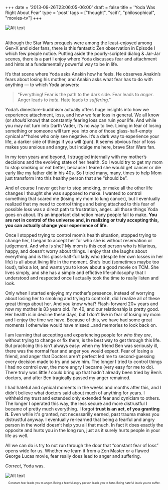 +++
date = '2013-09-26T23:06:05-06:00'
draft = false
title = 'Yoda Was Right About Fear'
type = 'post'
tags = ["thought", "scifi", "philosophical", "movies-tv"]
+++

<style>
  .image-row {
    display: flex;
  }
</style>

<div class="image-row">
  <img src="https://julianwest.me/Blog/posts/Yoda-Was-Right-About-Fear/yoda.jpeg" alt="Alt text">
</div><br />

Although the Star Wars prequels were among the least-enjoyed among Gen-X and older fans, there is this fantastic Zen observation in Episode I which few people notice. Putting aside the poorly-scripted dialog & Jar-Jar scenes, there is a part I enjoy where Yoda discusses fear and attachment and hints at a fundamentally powerful way to be in life.<br />

It’s that scene where Yoda asks Anakin how he feels. He observes Anakin’s fears about losing his mother, and Anakin asks what fear has to do with anything — to which Yoda answers:<br />

>“Everything! Fear is the path to the dark side. Fear leads to <i>anger</i>. Anger leads to <i>hate</i>. Hate leads to <i>suffering</i>.”<br />

Yoda’s dimestore-buddhism actually offers huge insights into how we experience attachment, loss, and how we fear loss in general. We all know (or <i>should</i> know) that constantly fearing loss can ruin your life. And while you may not turn into Darth Vader, it’s no way to live. Living in fear of losing something or someone will turn you into one of those glass-half-empty cynical a**holes who only see negative. It’s a dark way to experience your life, a darker side of things if you will (pun). It seems obvious fear of loss makes you anxious and angry, but indulge me here, brave Star Wars fan.<br />

In my teen years and beyond, I struggled internally with my mother’s decisions and the evolving state of her health. So I would try to get my mom to stop smoking or eat better, because I feared she would get cancer or die early like my father did in his 40s. So I tried many, many, times to help Mom just transform into this healthy person that she “should be”.<br />

And of course I never got her to stop smoking, or make all the other life changes I thought she was supposed to make. I wanted to control something that scared me (losing my mom to lung cancer), but I eventually realized that my need to control things and being attached to this fear of possible loss was a direct path to frustration, anger…all those things Yoda goes on about. It’s an important distinction many people fail to make. <b>You are not in control of the universe and, in realizing or truly accepting this, you can actually change your experience of life.</b><br />

Once I stopped trying to control mom’s health situation, stopped trying to change her, I began to accept her for who she is without reservation or judgement. And who is she? My mom is this cool person who is hilarious, happy, and doesn’t worry about things. I enjoy that she laughs about everything and is this glass-half-full lady who (despite her own losses in her life) is all about living life in the moment. She’s loud (sometimes maybe too loud), talks a lot, and wants you to know about a good movie on TCM. She lives simply, and she has a simple and effictive life-philosophy that I understood and respected once I actually took the time to really listen and look.<br />

Only when I started enjoying my mother’s presence, instead of worrying about losing her to smoking and trying to control it, did I realize all of these great things about her. And you know what? Flash-forward 20+ years and now my mother is 83 years old. I’m 40, and our relationship is pretty good. Her health is in decline these days, but I don’t live in fear of losing my mom and I enjoy the time we have. Because of this, we have had some great moments I otherwise would have missed…and memories to look back on.<br />

I am learning that accepting and experiencing people for <i>who they are</i>, without trying to change or fix them, is the best way to get through this life. But practicing this isn’t always easy: when my friend Ben was seriously ill, there was the normal fear and anger you would expect. Fear of losing a friend, and anger that Doctors aren’t perfect led me to second-guessing every decision made to try and save him. The longer I tried to control things I had no control over, the more angry I became (very easy for me to do). There truly was little <i>I</i> could bring up that hadn’t already been tried by Ben’s doctors, and after Ben tragically passed my anger remained.<br />

I had hateful and cynical moments in the weeks and months after this, and I didn’t believe what doctors said about much of anything for years. I withheld my trust and extended only extended fear and cynicism to others. The longer I operated this way, the less secure and more distrustful I became of pretty much everything. I forgot <b>trust is an act, of you granting it.</b>  Even while it's granted, not necessarilly earned, past trauma makes you distrustful anyway. I eventually re-learned that being a fearful and angry person in the world doesn’t help you all that much. In fact it does exactly the opposite and hurts you in the long run, just as it surely hurts people in your life as well.<br />

All we can do is try to not run through the door that “constant fear of loss” opens wide for us. Whether we learn it from a Zen Master or a flawed George Lucas movie, fear really does lead to anger and suffering.<br />

<i>Correct</i>, Yoda was.<br />

<div class="image-row">
  <img src="https://julianwest.me/Blog/posts/Yoda-Was-Right-About-Fear/fear-anger-hate-suffering.jpeg" alt="Alt text">
</div>
<div style="font-size: 9px;"><p style="text-align:center;">Constant fear leads you to anger. Being a fearful angry person leads you to hate. Being hateful leads you to suffer.</p>
</div>